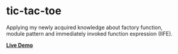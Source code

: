 # tic-tac-toe

Applying my newly acquired knowledge about factory function,  
module pattern and immediately invoked function expression (IIFE).

<a href ="https://Mohamed-24-03-2022.github.io/tic-tac-toe/"> <strong> Live Demo</strong> </a>
